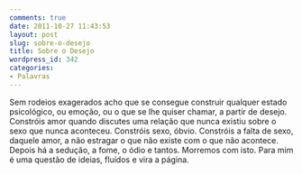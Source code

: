 ```yaml
---
comments: true
date: 2011-10-27 11:43:53
layout: post
slug: sobre-o-desejo
title: Sobre o Desejo
wordpress_id: 342
categories:
- Palavras
---
```


Sem rodeios exagerados acho que se consegue construir qualquer estado psicológico, ou emoção, ou o que se lhe quiser chamar, a partir de desejo. Constróis amor quando discutes uma relação que nunca existiu sobre o sexo que nunca aconteceu. Constróis sexo, óbvio. Constróis a falta de sexo, daquele amor, a não estragar o que não existe com o que não acontece. Depois há a sedução, a fome, o ódio e tantos. Morremos com isto. Para mim é uma questão de ideias, fluídos e vira a página.
